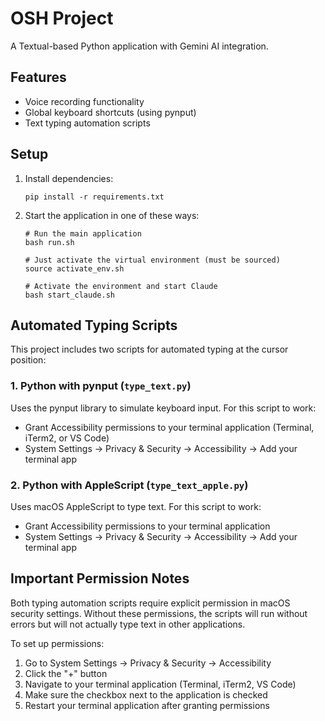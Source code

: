 # OSH Project

A Textual-based Python application with Gemini AI integration.

## Features

- Voice recording functionality
- Global keyboard shortcuts (using pynput)
- Text typing automation scripts

## Setup

1. Install dependencies:
   ```
   pip install -r requirements.txt
   ```

2. Start the application in one of these ways:
   ```
   # Run the main application
   bash run.sh
   
   # Just activate the virtual environment (must be sourced)
   source activate_env.sh
   
   # Activate the environment and start Claude
   bash start_claude.sh
   ```

## Automated Typing Scripts

This project includes two scripts for automated typing at the cursor position:

### 1. Python with pynput (`type_text.py`)

Uses the pynput library to simulate keyboard input. For this script to work:

- Grant Accessibility permissions to your terminal application (Terminal, iTerm2, or VS Code)
- System Settings → Privacy & Security → Accessibility → Add your terminal app

### 2. Python with AppleScript (`type_text_apple.py`)

Uses macOS AppleScript to type text. For this script to work:

- Grant Accessibility permissions to your terminal application
- System Settings → Privacy & Security → Accessibility → Add your terminal app

## Important Permission Notes

Both typing automation scripts require explicit permission in macOS security settings. Without these permissions, the scripts will run without errors but will not actually type text in other applications.

To set up permissions:
1. Go to System Settings → Privacy & Security → Accessibility
2. Click the "+" button
3. Navigate to your terminal application (Terminal, iTerm2, VS Code)
4. Make sure the checkbox next to the application is checked
5. Restart your terminal application after granting permissions